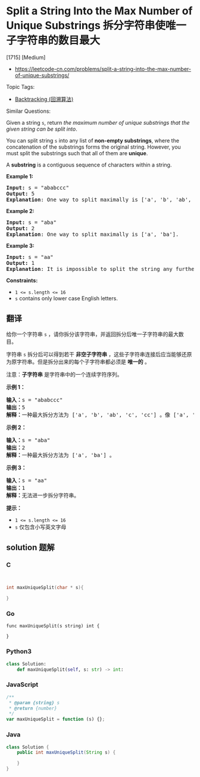 # Split a String Into the Max Number of Unique Substrings 拆分字符串使唯一子字符串的数目最大

[1715] [Medium]

- https://leetcode-cn.com/problems/split-a-string-into-the-max-number-of-unique-substrings/

Topic Tags:

- [Backtracking (回溯算法)](https://leetcode-cn.com/tag/backtracking/)

Similar Questions:

Given a string `s`, return _the maximum number of unique substrings that the given string can be split into_.

You can split string `s` into any list of **non-empty substrings**, where the concatenation of the substrings forms the original string. However, you must split the substrings such that all of them are **unique**.

A **substring** is a contiguous sequence of characters within a string.

**Example 1:**

<pre><strong>Input:</strong> s = "ababccc"
<strong>Output:</strong> 5
<strong>Explanation</strong>: One way to split maximally is ['a', 'b', 'ab', 'c', 'cc']. Splitting like ['a', 'b', 'a', 'b', 'c', 'cc'] is not valid as you have 'a' and 'b' multiple times.
</pre>

**Example 2:**

<pre><strong>Input:</strong> s = "aba"
<strong>Output:</strong> 2
<strong>Explanation</strong>: One way to split maximally is ['a', 'ba'].
</pre>

**Example 3:**

<pre><strong>Input:</strong> s = "aa"
<strong>Output:</strong> 1
<strong>Explanation</strong>: It is impossible to split the string any further.
</pre>

**Constraints:**

- `1 <= s.length <= 16`
- `s` contains only lower case English letters.

## 翻译

给你一个字符串 `s` ，请你拆分该字符串，并返回拆分后唯一子字符串的最大数目。

字符串 `s` 拆分后可以得到若干 **非空子字符串** ，这些子字符串连接后应当能够还原为原字符串。但是拆分出来的每个子字符串都必须是 **唯一的** 。

注意：**子字符串** 是字符串中的一个连续字符序列。

**示例 1：**

<pre><strong>输入：</strong>s = "ababccc"
<strong>输出：</strong>5
<strong>解释：</strong>一种最大拆分方法为 ['a', 'b', 'ab', 'c', 'cc'] 。像 ['a', 'b', 'a', 'b', 'c', 'cc'] 这样拆分不满足题目要求，因为其中的 'a' 和 'b' 都出现了不止一次。
</pre>

**示例 2：**

<pre><strong>输入：</strong>s = "aba"
<strong>输出：</strong>2
<strong>解释：</strong>一种最大拆分方法为 ['a', 'ba'] 。
</pre>

**示例 3：**

<pre><strong>输入：</strong>s = "aa"
<strong>输出：</strong>1
<strong>解释：</strong>无法进一步拆分字符串。
</pre>

**提示：**

- `1 <= s.length <= 16`
- `s` 仅包含小写英文字母

## solution 题解

### C

```c


int maxUniqueSplit(char * s){

}
```

### Go

```golang
func maxUniqueSplit(s string) int {

}
```

### Python3

```python
class Solution:
    def maxUniqueSplit(self, s: str) -> int:
```

### JavaScript

```javascript
/**
 * @param {string} s
 * @return {number}
 */
var maxUniqueSplit = function (s) {};
```

### Java

```java
class Solution {
    public int maxUniqueSplit(String s) {

    }
}
```
